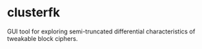# clusterfk
GUI tool for exploring semi-truncated differential characteristics of tweakable block ciphers.
